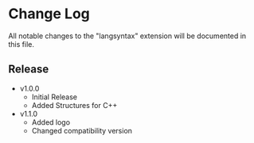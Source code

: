 # Change Log

All notable changes to the "langsyntax" extension will be documented in this file.

## Release

- v1.0.0
  - Initial Release
  - Added Structures for C++
- v1.1.0
  - Added logo
  - Changed compatibility version